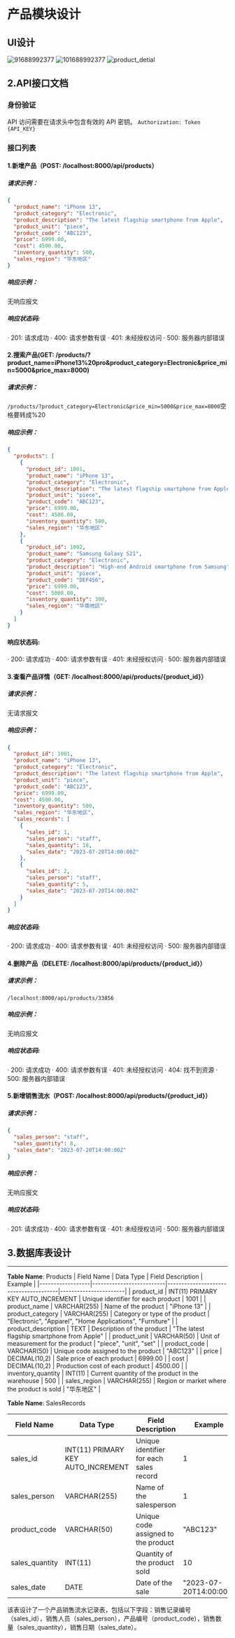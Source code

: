 # 产品模块设计
## UI设计
![91688992377](assets/91688992377.jpg)
![101688992377](assets/101688992377.jpg)
![product_detial](assets/product_detial.png)



## 2.API接口文档
### 身份验证
API 访问需要在请求头中包含有效的 API 密钥。
`Authorization: Token {API_KEY}`

### 接口列表
#### 1.新增产品（POST: /localhost:8000/api/products）
##### 请求示例：
```json
{
  "product_name": "iPhone 13",
  "product_category": "Electronic",
  "product_description": "The latest flagship smartphone from Apple",
  "product_unit": "piece",
  "product_code": "ABC123",
  "price": 6999.00,
  "cost": 4500.00,
  "inventory_quantity": 500,
  "sales_region": "华东地区"
}
```
##### 响应示例：
无响应报文
##### 响应状态码:
· 201: 请求成功
· 400: 请求参数有误
· 401: 未经授权访问
· 500: 服务器内部错误
#### 2.搜索产品(GET: /products/?product_name=iPhone13%20pro&product_category=Electronic&price_min=5000&price_max=8000)

##### 请求示例：
`/products/?product_category=Electronic&price_min=5000&price_max=8000`空格要转成%20

##### 响应示例：
```json
{
  "products": [
    {
      "product_id": 1001,
      "product_name": "iPhone 13",
      "product_category": "Electronic",
      "product_description": "The latest flagship smartphone from Apple",
      "product_unit": "piece",
      "product_code": "ABC123",
      "price": 6999.00,
      "cost": 4500.00,
      "inventory_quantity": 500,
      "sales_region": "华东地区"
    },
    {
      "product_id": 1002,
      "product_name": "Samsung Galaxy S21",
      "product_category": "Electronic",
      "product_description": "High-end Android smartphone from Samsung",
      "product_unit": "piece",
      "product_code": "DEF456",
      "price": 6999.00,
      "cost": 5000.00,
      "inventory_quantity": 300,
      "sales_region": "华南地区"
    }
  ]
}
```
#### 响应状态码:
· 200: 请求成功
· 400: 请求参数有误
· 401: 未经授权访问
· 500: 服务器内部错误
#### 3.查看产品详情（GET: /localhost:8000/api/products/{product_id}）
##### 请求示例：
无请求报文
##### 响应示例：
```json
{
  "product_id": 1001,
  "product_name": "iPhone 13",
  "product_category": "Electronic",
  "product_description": "The latest flagship smartphone from Apple",
  "product_unit": "piece",
  "product_code": "ABC123",
  "price": 6999.00,
  "cost": 4500.00,
  "inventory_quantity": 500,
  "sales_region": "华东地区",
  "sales_records": [
    {
      "sales_id": 1,
      "sales_person": "staff",
      "sales_quantity": 10,
      "sales_date": "2023-07-20T14:00:00Z"
    },
    {
      "sales_id": 2,
      "sales_person": "staff",
      "sales_quantity": 5,
      "sales_date": "2023-07-20T14:00:00Z"
    }
  ]
}
```
##### 响应状态码:
· 200: 请求成功
· 400: 请求参数有误
· 401: 未经授权访问
· 500: 服务器内部错误
#### 4.删除产品（DELETE: /localhost:8000/api/products/{product_id}）
##### 请求示例：
`/localhost:8000/api/products/33856`
##### 响应示例：
无响应报文
##### 响应状态码:
· 200: 请求成功
· 400: 请求参数有误
· 401: 未经授权访问
· 404: 找不到资源
· 500: 服务器内部错误
#### 5.新增销售流水（POST: /localhost:8000/api/products/{product_id}）
##### 请求示例：
```json
{
  "sales_person": "staff",
  "sales_quantity": 8,
  "sales_date": "2023-07-20T14:00:00Z"
}
```
##### 响应示例：
无响应报文
##### 响应状态码:
· 201: 请求成功
· 400: 请求参数有误
· 401: 未经授权访问
· 500: 服务器内部错误

## 3.数据库表设计

---
**Table Name**: Products
| Field Name       | Data Type                | Field Description                     | Example               |
|------------------|--------------------------|---------------------------------------|-----------------------|
| product_id       | INT(11) PRIMARY KEY AUTO_INCREMENT | Unique identifier for each product     | 1001                  |
| product_name     | VARCHAR(255)             | Name of the product                    | "iPhone 13"           |
| product_category | VARCHAR(255)             | Category or type of the product        | "Electronic", "Apparel", "Home Applications", "Furniture" |
| product_description | TEXT                  | Description of the product              | "The latest flagship smartphone from Apple"  |
| product_unit     | VARCHAR(50)              | Unit of measurement for the product     | "piece", "unit", "set" |
| product_code     | VARCHAR(50)              | Unique code assigned to the product     | "ABC123"              |
| price            | DECIMAL(10,2)            | Sale price of each product             | 6999.00               |
| cost             | DECIMAL(10,2)            | Production cost of each product        | 4500.00               |
| inventory_quantity | INT(11)                | Current quantity of the product in the warehouse | 500          |
| sales_region     | VARCHAR(255)             | Region or market where the product is sold | "华东地区"            |

**Table Name**: SalesRecords

| Field Name       | Data Type                | Field Description                     | Example               |
|------------------|--------------------------|---------------------------------------|-----------------------|
| sales_id         | INT(11) PRIMARY KEY AUTO_INCREMENT | Unique identifier for each sales record | 1                     |
| sales_person     | VARCHAR(255)             | Name of the salesperson                | 1            |
| product_code     | VARCHAR(50)              | Unique code assigned to the product     | "ABC123"              |
| sales_quantity   | INT(11)                  | Quantity of the product sold           | 10                    |
| sales_date       | DATE                     | Date of the sale                       | "2023-07-20T14:00:00Z"          |

该表设计了一个产品销售流水记录表，包括以下字段：销售记录编号（sales_id），销售人员（sales_person），产品编号（product_code），销售数量（sales_quantity），销售日期（sales_date）。

          

